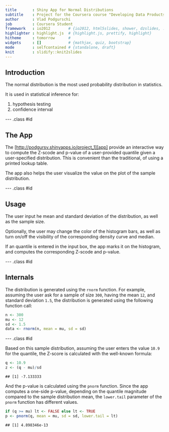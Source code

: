 ```yaml
---
title       : Shiny App for Normal Distributions
subtitle    : Project for the Coursera course "Developing Data Products"
author      : Vlad Podgurschi
job         : Coursera Student
framework   : io2012        # {io2012, html5slides, shower, dzslides, ...}
highlighter : highlight.js  # {highlight.js, prettify, highlight}
hitheme     : tomorrow      # 
widgets     : []            # {mathjax, quiz, bootstrap}
mode        : selfcontained # {standalone, draft}
knit        : slidify::knit2slides
---
```


## Introduction

The normal distribution is the most used probability distribution in statistics.

It is used in statistical inference for:

1.  hypothesis testing
2.  confidence interval

--- .class #id 

## The App

The [http://podgursv.shinyapps.io/project_1][app] provide an interactive way to compute the Z-scode and p-value of a user-provided quantile given a user-specified distribution.  This is convenient than the traditional, of using a printed lookup table.

The app also helps the user visualize the value on the plot of the sample distribution.

--- .class #id 

## Usage

The user input he mean and standard deviation of the distribution, as well as the sample size.

Optionally, the user may change the color of the histogram bars, as well as turn on/off the visibility of the corresponding density curve and median.

If an quantile is entered in the input box, the app marks it on the histogram, and computes the corresponding Z-scode and p-value.

--- .class #id 

## Internals

The distribution is generated using the `rnorm` function.  For example, assuming the user ask for a sample of size `300`, having the mean `12`, and standard deviation `1.5`, the distribution is generated using the following function call:

```r
n <- 300
mu <- 12
sd <- 1.5
data <- rnorm(n, mean = mu, sd = sd)
```


--- .class #id 

Based on this sample distribution, assuming the user enters the value `10.9` for the quantile, the Z-score is calculated with the well-known formula:

```r
q <- 10.9
z <- (q - mu)/sd
```

```
## [1] -7.133333
```

And the p-value is calculated using the `pnorm` function.  Since the app computes a one-side p-value, depending on the quantile magnitude compared to the sample distribution mean, the `lower.tail` parameter of the `pnorm` function has different values.

```r
if (q >= mu) lt <- FALSE else lt <- TRUE
p <- pnorm(q, mean = mu, sd = sd, lower.tail = lt)
```

```
## [1] 4.898346e-13
```
